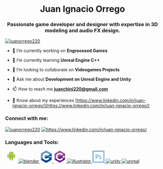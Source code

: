 <h1 align="center">Juan Ignacio Orrego</h1>
<h3 align="center">Passionate game developer and designer with expertise in 3D modeling and audio FX design.</h3>

<p align="left"> <a href="https://twitter.com/juanorrego220" target="blank"><img src="https://img.shields.io/twitter/follow/juanorrego220?logo=twitter&style=for-the-badge" alt="juanorrego220" /></a> </p>

- 🔭 I’m currently working on **Engroossed Games**

- 🌱 I’m currently learning **Unreal Engine C++**

- 👯 I’m looking to collaborate on **Videogames Projects**

- 💬 Ask me about **Development on Unreal Engine and Unity**

- 📫 How to reach me **juanchini220@gmail.com**

- 📄 Know about my experiences [https://www.linkedin.com/in/juan-ignacio-orrego/](https://www.linkedin.com/in/juan-ignacio-orrego/)

<h3 align="left">Connect with me:</h3>
<p align="left">
<a href="https://twitter.com/juanorrego220" target="blank"><img align="center" src="https://raw.githubusercontent.com/rahuldkjain/github-profile-readme-generator/master/src/images/icons/Social/twitter.svg" alt="juanorrego220" height="30" width="40" /></a>
<a href="https://linkedin.com/in/https://www.linkedin.com/in/juan-ignacio-orrego/" target="blank"><img align="center" src="https://raw.githubusercontent.com/rahuldkjain/github-profile-readme-generator/master/src/images/icons/Social/linked-in-alt.svg" alt="https://www.linkedin.com/in/juan-ignacio-orrego/" height="30" width="40" /></a>
</p>

<h3 align="left">Languages and Tools:</h3>
<p align="left"> <a href="https://developer.android.com" target="_blank" rel="noreferrer"> <img src="https://raw.githubusercontent.com/devicons/devicon/master/icons/android/android-original-wordmark.svg" alt="android" width="40" height="40"/> </a> <a href="https://www.blender.org/" target="_blank" rel="noreferrer"> <img src="https://download.blender.org/branding/community/blender_community_badge_white.svg" alt="blender" width="40" height="40"/> </a> <a href="https://www.w3schools.com/cpp/" target="_blank" rel="noreferrer"> <img src="https://raw.githubusercontent.com/devicons/devicon/master/icons/cplusplus/cplusplus-original.svg" alt="cplusplus" width="40" height="40"/> </a> <a href="https://www.w3schools.com/cs/" target="_blank" rel="noreferrer"> <img src="https://raw.githubusercontent.com/devicons/devicon/master/icons/csharp/csharp-original.svg" alt="csharp" width="40" height="40"/> </a> <a href="https://www.adobe.com/in/products/illustrator.html" target="_blank" rel="noreferrer"> <img src="https://www.vectorlogo.zone/logos/adobe_illustrator/adobe_illustrator-icon.svg" alt="illustrator" width="40" height="40"/> </a> <a href="https://www.photoshop.com/en" target="_blank" rel="noreferrer"> <img src="https://raw.githubusercontent.com/devicons/devicon/master/icons/photoshop/photoshop-line.svg" alt="photoshop" width="40" height="40"/> </a> <a href="https://unity.com/" target="_blank" rel="noreferrer"> <img src="https://www.vectorlogo.zone/logos/unity3d/unity3d-icon.svg" alt="unity" width="40" height="40"/> </a> <a href="https://unrealengine.com/" target="_blank" rel="noreferrer"> <img src="https://raw.githubusercontent.com/kenangundogan/fontisto/036b7eca71aab1bef8e6a0518f7329f13ed62f6b/icons/svg/brand/unreal-engine.svg" alt="unreal" width="40" height="40"/> </a> </p>
